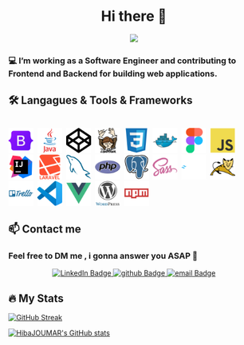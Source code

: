 ###

<div align="center">
 <h1> Hi there 👋 </h2>
  <img src="https://media.giphy.com/media/paTz7UZbPfTZFRYnnB/giphy.gif](https://giphy.com/gifs/Pluralsight-computer-technology-coding-L1R1tvI9svkIWwpVYr" width="330px"/>
</div>

<h3>
💻 I’m working as a Software Engineer and contributing to Frontend and Backend for building web applications. 
 </h3>
 
 
 
 <div>
 <h2>🛠  Langagues & Tools & Frameworks</h2> </br>
   <img src="https://github.com/devicons/devicon/blob/master/icons/bootstrap/bootstrap-original.svg" title="bootstrap" alt="bootstrap" width="50" height="50"/>&nbsp;
   <img src="https://github.com/devicons/devicon/blob/master/icons/java/java-original-wordmark.svg" title="bootstrap" alt="bootstrap" width="50" height="50"/>&nbsp;
   <img src="https://github.com/devicons/devicon/blob/master/icons/codepen/codepen-plain.svg" width="50" height="50"/>&nbsp;
 <img src="https://github.com/devicons/devicon/blob/master/icons/composer/composer-original.svg" width="50" height="50"/>&nbsp;
 <img src="https://github.com/devicons/devicon/blob/master/icons/css3/css3-original.svg" width="50" height="50"/>&nbsp;
 <img src="https://github.com/devicons/devicon/blob/master/icons/docker/docker-original.svg" width="50" height="50"/>&nbsp;
 <img src="https://github.com/devicons/devicon/blob/master/icons/figma/figma-original.svg" width="50" height="50"/>&nbsp;
 <img src="https://github.com/devicons/devicon/blob/master/icons/javascript/javascript-original.svg" width="50" height="50"/>&nbsp;
 <img src="https://github.com/devicons/devicon/blob/master/icons/intellij/intellij-original.svg" width="50" height="50"/>&nbsp;
 <img src="https://github.com/devicons/devicon/blob/master/icons/laravel/laravel-plain-wordmark.svg" width="50" height="50"/>&nbsp;
 <img src="https://github.com/devicons/devicon/blob/master/icons/mysql/mysql-original.svg" width="50" height="50"/>&nbsp;
 <img src="https://github.com/devicons/devicon/blob/master/icons/php/php-original.svg" width="50" height="50"/>&nbsp;
 <img src="https://github.com/devicons/devicon/blob/master/icons/postgresql/postgresql-original.svg" width="50" height="50"/>&nbsp;
 <img src="https://github.com/devicons/devicon/blob/master/icons/sass/sass-original.svg" width="50" height="50"/>&nbsp;
 <img src="https://github.com/devicons/devicon/blob/master/icons/tailwindcss/tailwindcss-original-wordmark.svg" width="50" height="50"/>&nbsp;
 <img src="https://github.com/devicons/devicon/blob/master/icons/tomcat/tomcat-original.svg" width="50" height="50"/>&nbsp;
 <img src="https://github.com/devicons/devicon/blob/master/icons/trello/trello-plain-wordmark.svg" width="50" height="50"/>&nbsp;
 <img src="https://github.com/devicons/devicon/blob/master/icons/vscode/vscode-original.svg" width="50" height="50"/>&nbsp;
  <img src="https://github.com/devicons/devicon/blob/master/icons/vuejs/vuejs-original.svg" width="50" height="50"/>&nbsp;
  <img src="https://github.com/devicons/devicon/blob/master/icons/wordpress/wordpress-original.svg" width="50" height="50"/>&nbsp;
  <img src="https://github.com/devicons/devicon/blob/master/icons/npm/npm-original-wordmark.svg" width="50" height="50"/>&nbsp; 
</div>

<h2>
📫 Contact me </h2>
<h3>Feel free to DM me , i gonna answer you ASAP 👀</h3>
<div id="badges" align="center">
  <a href="https://www.linkedin.com/in/hiba-joumar/">
    <img src="https://img.shields.io/badge/LinkedIn-blue?style=for-the-badge&logo=linkedin&logoColor=white" alt="LinkedIn Badge"/>
  </a>
  <a href="https://github.com/joumarhiba">
    <img src="https://img.shields.io/badge/github-black?style=for-the-badge&logo=Github&logoColor=white" alt="github Badge"/>
  </a>
  <a href="mailto:joumhiba7@gmail.com">
    <img src="https://img.shields.io/badge/email-red?style=for-the-badge&logo=email&logoColor=white" alt="email Badge"/>
  </a>
</div>


<h2> 🔥 My Stats</h2>

[![GitHub Streak](https://github-readme-streak-stats.herokuapp.com/?user=joumarhiba&theme=dark&background=000000)](https://git.io/streak-stats)

[![HibaJOUMAR's GitHub stats](https://github-readme-stats.vercel.app/api?username=joumarhiba&theme=dark&background=000000)](https://github.com/joumarhiba/github-readme-stats)


<!-- ![Snake animation](https://github.com/thepiyushmalhotra/thepiyushmalhotra/blob/output/github-contribution-grid-snake.svg) -->


<!--
**joumarhiba/joumarhiba** is a ✨ _special_ ✨ repository because its `README.md` (this file) appears on your GitHub profile.

Here are some ideas to get you started:

- 🔭 I’m currently working on ...
- ...
- 👯 I’m looking to collaborate on ...
- 🤔 I’m looking for help with ...
-  ...
- : ...
- 😄 Pronouns: ...
- ⚡ Fun fact: ...
-->
